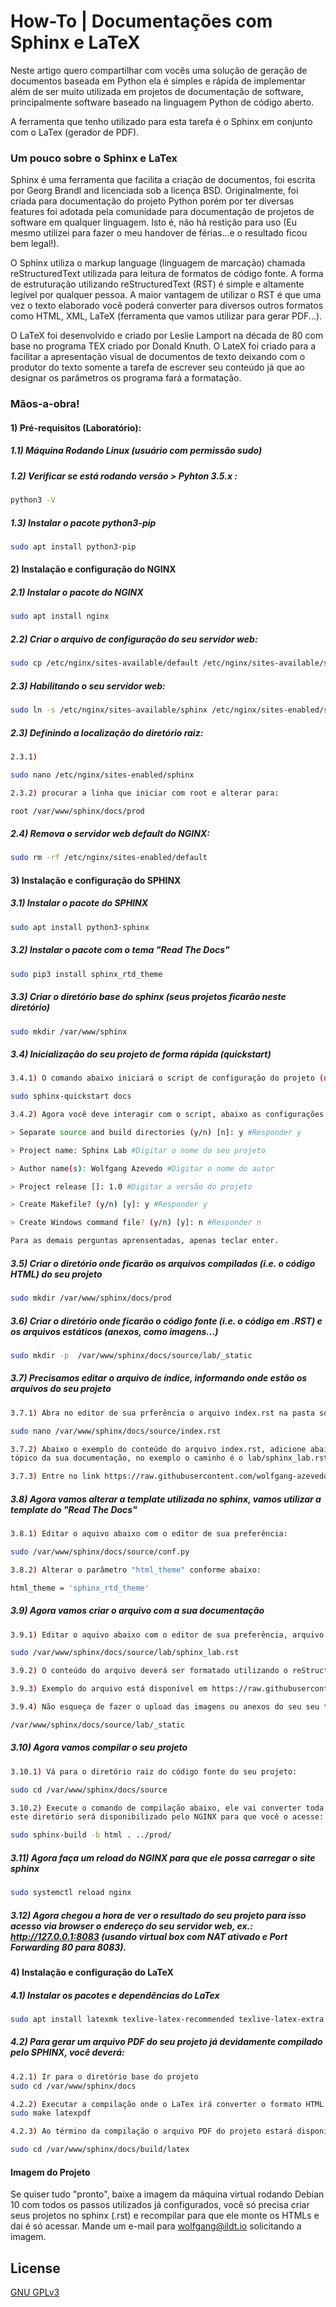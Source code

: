 # How-To | Documentações com Sphinx e LaTeX

Neste artigo quero compartilhar com vocês uma solução de geração de documentos baseada em Python ela é simples e rápida de implementar além de ser muito utilizada em projetos de documentação de software, principalmente software baseado na linguagem Python de código aberto. 

A ferramenta que tenho utilizado para esta tarefa é o Sphinx em conjunto com o LaTex (gerador de PDF).

### Um pouco sobre o Sphinx e LaTex

Sphinx é uma ferramenta que facilita a criação de documentos, foi escrita por Georg Brandl and licenciada sob a licença BSD. Originalmente, foi criada para documentação do projeto Python porém por ter diversas features foi adotada pela comunidade para documentação de projetos de software em qualquer linguagem. Isto é, não há restição para uso (Eu mesmo utilizei para fazer o meu handover de férias...e o resultado ficou bem legal!).

O Sphinx utiliza o markup language (linguagem de marcação) chamada reStructuredText utilizada para leitura de formatos de código fonte. A forma de estruturação utilizando reStructuredText (RST) é simple e altamente legível por qualquer pessoa. A maior vantagem de utilizar o RST é que uma vez o texto elaborado você poderá converter para diversos outros formatos como HTML, XML, LaTeX (ferramenta que vamos utilizar para gerar PDF...).

O LaTeX foi desenvolvido e criado por Leslie Lamport na década de 80 com base no programa TEX criado por Donald Knuth. O LateX foi criado para a facilitar a apresentação visual de documentos de texto deixando com o produtor do texto somente a tarefa de escrever seu conteúdo já que ao designar os parâmetros os programa fará a formatação.


### Mãos-a-obra!

#### 1) Pré-requisitos (Laboratório):

##### 1.1) Máquina Rodando Linux (usuário com permissão sudo)

##### 1.2) Verificar se está rodando versão > Pyhton 3.5.x :
```bash
python3 -V
````
 
##### 1.3) Instalar o pacote python3-pip	
```bash
sudo apt install python3-pip
````

#### 2) Instalação e configuração do NGINX
 
##### 2.1) Instalar o pacote do NGINX
```bash
sudo apt install nginx
````
 
##### 2.2) Criar o arquivo de configuração do seu servidor web:
```bash
sudo cp /etc/nginx/sites-available/default /etc/nginx/sites-available/sphinx
````
 
##### 2.3) Habilitando o seu servidor web:	
```bash
sudo ln -s /etc/nginx/sites-available/sphinx /etc/nginx/sites-enabled/sphinx
````

##### 2.3) Definindo a localização do diretório raiz:	
```bash
2.3.1)

sudo nano /etc/nginx/sites-enabled/sphinx

2.3.2) procurar a linha que iniciar com root e alterar para:

root /var/www/sphinx/docs/prod

````

##### 2.4) Remova o servidor web default do NGINX:	
```bash
sudo rm -rf /etc/nginx/sites-enabled/default
````

#### 3) Instalação e configuração do SPHINX
 
##### 3.1) Instalar o pacote do SPHINX
```bash
sudo apt install python3-sphinx
````

##### 3.2) Instalar o pacote com o tema "Read The Docs"
```bash
sudo pip3 install sphinx_rtd_theme
````

##### 3.3) Criar o diretório base do sphinx (seus projetos ficarão neste diretório)
```bash
sudo mkdir /var/www/sphinx
````

##### 3.4) Inicialização do seu projeto de forma rápida (quickstart)
```bash
3.4.1) O comando abaixo iniciará o script de configuração do projeto (no nosso exemplo o diretório do projeto se chama docs)

sudo sphinx-quickstart docs

3.4.2) Agora você deve interagir com o script, abaixo as configurações que utilizei no lab:

> Separate source and build directories (y/n) [n]: y #Responder y

> Project name: Sphinx Lab #Digitar o nome do seu projeto

> Author name(s): Wolfgang Azevedo #Digitar o nome do autor

> Project release []: 1.0 #Digitar a versão do projeto

> Create Makefile? (y/n) [y]: y #Responder y

> Create Windows command file? (y/n) [y]: n #Responder n

Para as demais perguntas aprensentadas, apenas teclar enter.
````

##### 3.5) Criar o diretório onde ficarão os arquivos compilados (i.e. o código HTML) do seu projeto
```bash
sudo mkdir /var/www/sphinx/docs/prod
````

##### 3.6) Criar o diretório onde ficarão o código fonte (i.e. o código em .RST) e os arquivos estáticos (anexos, como imagens...)
```bash
sudo mkdir -p  /var/www/sphinx/docs/source/lab/_static
````

##### 3.7) Precisamos editar o arquivo de índice, informando onde estão os arquivos do seu projeto
```bash
3.7.1) Abra no editor de sua prferência o arquivo index.rst na pasta source

sudo nano /var/www/sphinx/docs/source/index.rst

3.7.2) Abaixo o exemplo do conteúdo do arquivo index.rst, adicione abaixo da entrada ":caption: Contents:" a localização dos indices do seu projeto cada indice pode ser referente a um 
tópico da sua documentação, no exemplo o caminho é o lab/sphinx_lab.rst 

3.7.3) Entre no link https://raw.githubusercontent.com/wolfgang-azevedo/sphinx-lab/master/source/index.rst e veja a configuração de exemplo.
````

##### 3.8) Agora vamos alterar a template utilizada no sphinx, vamos utilizar a template do "Read The Docs"
```bash
3.8.1) Editar o aquivo abaixo com o editor de sua preferência:

sudo /var/www/sphinx/docs/source/conf.py

3.8.2) Alterar o parâmetro "html_theme" conforme abaixo:

html_theme = 'sphinx_rtd_theme'
````

##### 3.9) Agora vamos criar o arquivo com a sua documentação
```bash
3.9.1) Editar o aquivo abaixo com o editor de sua preferência, arquivo de documento do seu projeto lembrando que este é um exemplo e os caminhos você poderá definir durante a fase de configuração:

sudo /var/www/sphinx/docs/source/lab/sphinx_lab.rst

3.9.2) O conteúdo do arquivo deverá ser formatado utilizando o reStructuredText, para mais informações sobre a formatação entre no link https://docutils.sourceforge.io/rst.html

3.9.3) Exemplo do arquivo está disponível em https://raw.githubusercontent.com/wolfgang-azevedo/sphinx-lab/master/source/lab/sphinx_lab.rst

3.9.4) Não esqueça de fazer o upload das imagens ou anexos do seu seu tópico para o diretório:

/var/www/sphinx/docs/source/lab/_static
````

##### 3.10) Agora vamos compilar o seu projeto
```bash
3.10.1) Vá para o diretório raiz do código fonte do seu projeto:

sudo cd /var/www/sphinx/docs/source

3.10.2) Execute o comando de compilação abaixo, ele vai converter toda a estrutura do código fonte reStructuredText para HTML enviando para o diretório prod (produção) 
este diretório será disponibilizado pelo NGINX para que você o acesse:

sudo sphinx-build -b html . ../prod/
````

##### 3.11) Agora faça um reload do NGINX para que ele possa carregar o site sphinx
```bash
sudo systemctl reload nginx
````

##### 3.12) Agora chegou a hora de ver o resultado do seu projeto para isso acesso via browser o endereço do seu servidor web, ex.: http://127.0.0.1:8083 (usando virtual box com NAT ativado e Port Forwarding 80 para 8083).

#####

#### 4) Instalação e configuração do LaTeX

##### 4.1) Instalar os pacotes e dependências do LaTex
```bash
sudo apt install latexmk texlive-latex-recommended texlive-latex-extra texlive-fonts-recommended
````

##### 4.2) Para gerar um arquivo PDF do seu projeto já devidamente compilado pelo SPHINX, você deverá:
```bash
4.2.1) Ir para o diretório base do projeto
sudo cd /var/www/sphinx/docs

4.2.2) Executar a compilação onde o LaTex irá converter o formato HTML para o PDF
sudo make latexpdf

4.2.3) Ao término da compilação o arquivo PDF do projeto estará disponível na pasta:

sudo cd /var/www/sphinx/docs/build/latex

````

#### Imagem do Projeto

Se quiser tudo "pronto", baixe a imagem da máquina virtual rodando Debian 10 com todos os passos utilizados já configurados, você só precisa criar seus projetos no sphinx (.rst) e recompilar para que ele monte os HTMLs e dai é só acessar. Mande um e-mail para wolfgang@ildt.io solicitando a imagem.

## License
[GNU GPLv3](https://choosealicense.com/licenses/gpl-3.0/)
